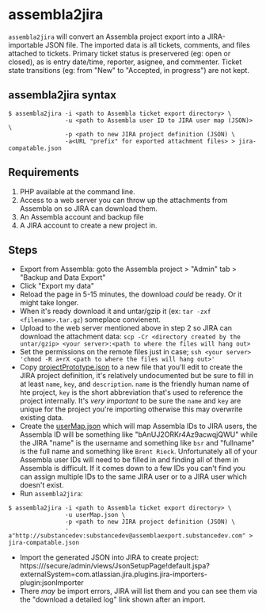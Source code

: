 assembla2jira
=============

`assembla2jira` will convert an Assembla project export into a JIRA-importable JSON file.  The imported data is all tickets, comments, and files attached to tickets.  Primary ticket status is preservered (eg: open or closed), as is entry date/time, reporter, asignee, and commenter.  Ticket state transitions (eg: from "New" to "Accepted, in progress") are not kept.

## assembla2jira syntax

```
$ assembla2jira -i <path to Assembla ticket export directory> \
                -u <path to Assembla user ID to JIRA user map (JSON)> \
                -p <path to new JIRA project definition (JSON) \
                -a<URL "prefix" for exported attachment files> > jira-compatable.json
```
## Requirements

1. PHP available at the command line.
2. Access to a web server you can throw up the attachments from Assembla on so JIRA can download them.
3. An Assembla account and backup file
4. A JIRA account to create a new project in.

## Steps

- Export from Assembla: goto the Assembla project > "Admin" tab > "Backup and Data Export" 
- Click "Export my data"
- Reload the page in 5-15 minutes, the download *could* be ready.  Or it might take longer.
- When it's ready download it and untar/gzip it (ex: `tar -zxf <filename>.tar.gz`) someplace convienent.
- Upload to the web server mentioned above in step 2 so JIRA can download the attachment data: `scp -Cr <directory created by the untar/gzip> <your server>:<path to where the files will hang out>`
- Set the permissions on the remote files just in case; `ssh <your server> 'chmod -R a+rX <path to where the files will hang out>'`
- Copy [projectPrototype.json](projectPrototype.json) to a new file that you'll edit to create the JIRA project definition, it's relatively undocumented but be sure to fill in at least `name`, `key`, and `description`.  `name` is the friendly human name of hte project, `key` is the short abbreviation that's used to reference the project internally.  It's *very important* to be sure the `name` and `key` are unique for the project you're importing otherwise this may overwrite existing data.
- Create the [userMap.json](userMap.json) which will map Assembla IDs to JIRA users, the Assembla ID will be something like "bAnUJ2ORKr4Az9acwqjQWU" while the JIRA "name" is the username and something like `bsr` and "fullname" is the full name and something like `Brent Rieck`. Unfortunately all of your Assembla user IDs will need to be filled in and finding all of them in Assembla is difficult.  If it comes down to a few IDs you can't find you can assign multiple IDs to the same JIRA user or to a JIRA user which doesn't exist. 
- Run `assembla2jira`:
```
$ assembla2jira -i <path to Assembla ticket export directory> \
                -u userMap.json \
                -p <path to new JIRA project definition (JSON) \
                -a"http://substancedev:substancedev@assemblaexport.substancedev.com" > jira-compatable.json
```
- Import the generated JSON into JIRA to create project: https://<your JIRA url>/secure/admin/views/JsonSetupPage!default.jspa?externalSystem=com.atlassian.jira.plugins.jira-importers-plugin:jsonImporter
- There *may* be import errors, JIRA will list them and you can see them via the "download a detailed log" link shown after an import.